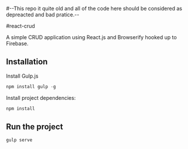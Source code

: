 #--This repo it quite old and all of the code here should be considered as depreacted and bad pratice.--

#react-crud

A simple CRUD application using React.js and Browserify hooked up to Firebase.


## Installation

Install Gulp.js

```js
npm install gulp -g
```

Install project dependencies:

```js
npm install
```

## Run the project

```js
gulp serve
```
